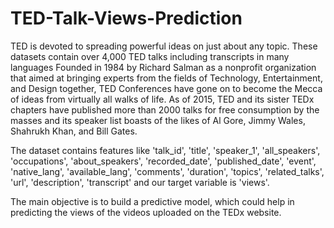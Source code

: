 # TED-Talk-Views-Prediction
TED is devoted to spreading powerful ideas on just about any topic. These datasets contain over 4,000 TED talks including transcripts in many languages Founded in 1984 by Richard Salman as a nonprofit organization that aimed at bringing experts from the fields of Technology, Entertainment, and Design together, TED Conferences have gone on to become the Mecca of ideas from virtually all walks of life. As of 2015, TED and its sister TEDx chapters have published more than 2000 talks for free consumption by the masses and its speaker list boasts of the likes of Al Gore, Jimmy Wales, Shahrukh Khan, and Bill Gates.

The dataset contains features like 'talk_id', 'title', 'speaker_1', 'all_speakers', 'occupations',
       'about_speakers', 'recorded_date', 'published_date', 'event',
       'native_lang', 'available_lang', 'comments', 'duration', 'topics',
       'related_talks', 'url', 'description', 'transcript'  and our target variable is 'views'.

The main objective is to build a predictive model, which could help in predicting the views of the videos uploaded on the TEDx website.
